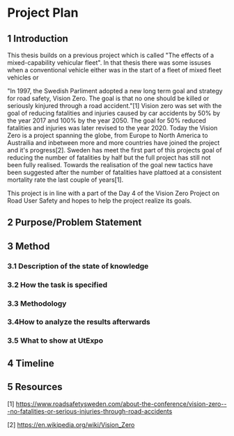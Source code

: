 # Project Plan

## 1 Introduction
This thesis builds on a previous project which is called "The effects of a mixed-capability vehicular fleet". In that thesis there was some issuses when a conventional vehicle either was in the start of a fleet of mixed fleet vehicles or 

"In 1997, the Swedish Parliment adopted a new long term goal and strategy for road safety, Vision Zero. The goal is that no one should be killed or seriously kinjured through a road accident."[1] Vision zero was set with the goal of reducing fatalities and injuries caused by car accidents by 50% by the year 2017 and 100% by the year 2050. The goal for 50% reduced fatalities and injuries was later revised to the year 2020. Today the Vision Zero is a project spanning the globe, from Europe to North America to Austrailia and inbetween more and more countries have joined the project and it's progress[2]. Sweden has meet the first part of this projects goal of reducing the number of fatalities by half but the full project has still not been fully realised. Towards the realisation of the goal new tactics have been suggested after the number of fatalities have plattoed at a consistent mortality rate the last couple of years[1]. 

This project is in line with a part of the Day 4 of the Vision Zero Project on Road User Safety and hopes to help the project realize its goals. 

## 2 Purpose/Problem Statement

## 3 Method

### 3.1 Description of the state of knowledge

### 3.2 How the task is specified

### 3.3 Methodology

### 3.4How to analyze the results afterwards

### 3.5 What to show at UtExpo

## 4 Timeline

## 5 Resources

[1] https://www.roadsafetysweden.com/about-the-conference/vision-zero---no-fatalities-or-serious-injuries-through-road-accidents

[2] https://en.wikipedia.org/wiki/Vision_Zero
